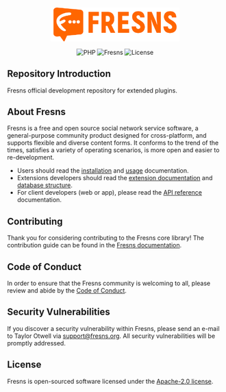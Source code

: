 <p align="center"><a href="https://fresns.org" target="_blank"><img src="https://raw.githubusercontent.com/fresns/docs/main/images/Fresns-Logo(orange).png" width="300"></a></p>

<p align="center">
<img src="https://img.shields.io/badge/PluginManager-%5E1.0-green" alt="PHP">
<img src="https://img.shields.io/badge/Fresns-%5E1.5-orange" alt="Fresns">
<img src="https://img.shields.io/badge/License-Apache--2.0-blue" alt="License">
</p>

## Repository Introduction

Fresns official development repository for extended plugins.

## About Fresns

Fresns is a free and open source social network service software, a general-purpose community product designed for cross-platform, and supports flexible and diverse content forms. It conforms to the trend of the times, satisfies a variety of operating scenarios, is more open and easier to re-development.

- Users should read the [installation](https://fresns.org/guide/install.html) and [usage](https://fresns.org/guide/using.html) documentation.
- Extensions developers should read the [extension documentation](https://fresns.org/extensions/) and [database structure](https://fresns.org/database/).
- For client developers (web or app), please read the [API reference](https://fresns.org/api/) documentation.

## Contributing

Thank you for considering contributing to the Fresns core library! The contribution guide can be found in the [Fresns documentation](https://fresns.org/community/join.html).

## Code of Conduct

In order to ensure that the Fresns community is welcoming to all, please review and abide by the [Code of Conduct](https://fresns.org/community/join.html#code-of-conduct).

## Security Vulnerabilities

If you discover a security vulnerability within Fresns, please send an e-mail to Taylor Otwell via [support@fresns.org](mailto:support@fresns.org). All security vulnerabilities will be promptly addressed.

## License

Fresns is open-sourced software licensed under the [Apache-2.0 license](https://opensource.org/licenses/Apache-2.0).